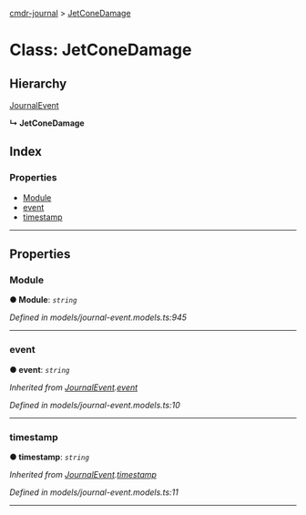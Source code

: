 [cmdr-journal](../README.md) > [JetConeDamage](../classes/jetconedamage.md)



# Class: JetConeDamage

## Hierarchy


 [JournalEvent](journalevent.md)

**↳ JetConeDamage**







## Index

### Properties

* [Module](jetconedamage.md#module)
* [event](jetconedamage.md#event)
* [timestamp](jetconedamage.md#timestamp)



---
## Properties
<a id="module"></a>

###  Module

**●  Module**:  *`string`* 

*Defined in models/journal-event.models.ts:945*





___

<a id="event"></a>

###  event

**●  event**:  *`string`* 

*Inherited from [JournalEvent](journalevent.md).[event](journalevent.md#event)*

*Defined in models/journal-event.models.ts:10*





___

<a id="timestamp"></a>

###  timestamp

**●  timestamp**:  *`string`* 

*Inherited from [JournalEvent](journalevent.md).[timestamp](journalevent.md#timestamp)*

*Defined in models/journal-event.models.ts:11*





___


